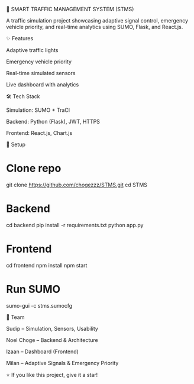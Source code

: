 🚦 SMART TRAFFIC MANAGEMENT SYSTEM (STMS)

A traffic simulation project showcasing adaptive signal control, emergency vehicle priority, and real-time analytics using SUMO, Flask, and React.js.

✨ Features

Adaptive traffic lights

Emergency vehicle priority

Real-time simulated sensors

Live dashboard with analytics

🛠 Tech Stack

Simulation: SUMO + TraCI

Backend: Python (Flask), JWT, HTTPS

Frontend: React.js, Chart.js

🚀 Setup
# Clone repo
git clone https://github.com/chogezzz/STMS.git
cd STMS

# Backend
cd backend
pip install -r requirements.txt
python app.py

# Frontend
cd frontend
npm install
npm start

# Run SUMO
sumo-gui -c stms.sumocfg

👥 Team

Sudip – Simulation, Sensors, Usability

Noel Choge – Backend & Architecture

Izaan – Dashboard (Frontend)

Milan – Adaptive Signals & Emergency Priority

⭐ If you like this project, give it a star!
